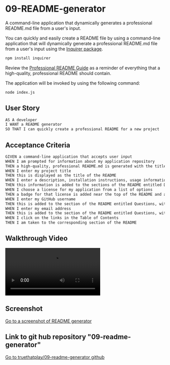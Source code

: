 # 09-README-generator

A command-line application that dynamically generates a professional README.md file from a user's input.

You can quickly and easily create a README file by using a command-line application that will dynamically generate a professional README.md file from a user's input using the [Inquirer package](https://www.npmjs.com/package/inquirer).

```bash
npm install inquirer
```

Review the [Professional README Guide](https://coding-boot-camp.github.io/full-stack/github/professional-readme-guide) as a reminder of everything that a high-quality, professional README should contain.

The application will be invoked by using the following command:

```bash
node index.js
```

## User Story

```md
AS A developer
I WANT a README generator
SO THAT I can quickly create a professional README for a new project
```

## Acceptance Criteria

```md
GIVEN a command-line application that accepts user input
WHEN I am prompted for information about my application repository
THEN a high-quality, professional README.md is generated with the title of my project and sections entitled Description, Table of Contents, Installation, Usage, License, Contributing, Tests, and Questions
WHEN I enter my project title
THEN this is displayed as the title of the README
WHEN I enter a description, installation instructions, usage information, contribution guidelines, and test instructions
THEN this information is added to the sections of the README entitled Description, Installation, Usage, Contributing, and Tests
WHEN I choose a license for my application from a list of options
THEN a badge for that license is added near the top of the README and a notice is added to the section of the README entitled License that explains which license the application is covered under
WHEN I enter my GitHub username
THEN this is added to the section of the README entitled Questions, with a link to my GitHub profile
WHEN I enter my email address
THEN this is added to the section of the README entitled Questions, with instructions on how to reach me with additional questions
WHEN I click on the links in the Table of Contents
THEN I am taken to the corresponding section of the README
```

## Walkthrough Video

![Go to walkthrough video](./videos/screen-grab-video.mov)

## Screenshot

[Go to a screenshot of README generator](./images/screenshot.png)

## Link to git hub repository "09-readme-generator"

[Go to truethatplay/09-readme-generator github](https://github.com/truethatplaya/09-readme-generator.git)
